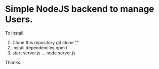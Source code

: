 # Simple NodeJS backend to manage Users.

To install:

1. Clone this repository git clone ""
2. install dependencies npm i
3. start server.js ... node server.js

Thanks.

